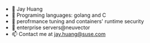 - 👋 Jay Huang
- 👀 Programing languages: golang and C
- 🌱 perofrmance tuning and containers' runtime security
- 💞️ enterprise servers@neuvector
- 📫 Contact me at jay.huang@suse.com

<!---
jayhuang-suse/jayhuang-suse is a ✨ special ✨ repository because its `README.md` (this file) appears on your GitHub profile.
You can click the Preview link to take a look at your changes.
--->
